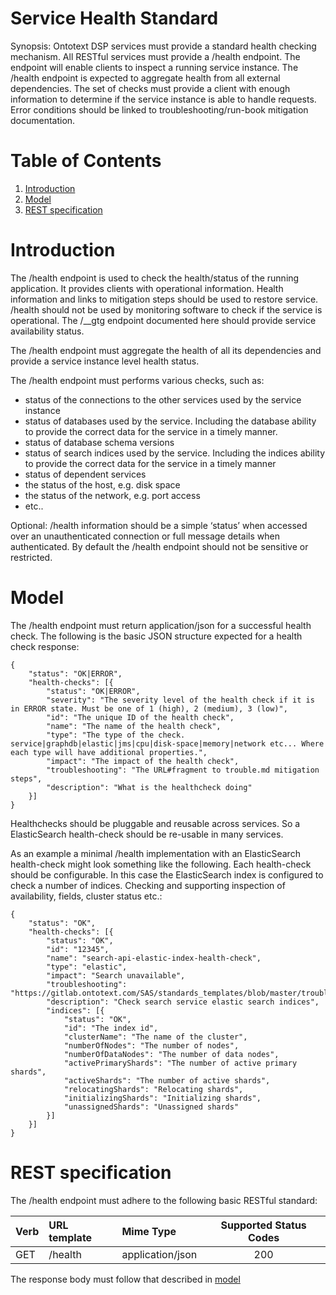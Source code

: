 # Service Health Standard

Synopsis: Ontotext DSP services must provide a standard health checking mechanism. All RESTful services must provide a /health endpoint. The endpoint will enable clients to inspect a running service instance. The /health endpoint is expected to aggregate health from all external dependencies. The set of checks must provide a client with enough information to determine if the service instance is able to handle requests. Error conditions should be linked to troubleshooting/run-book mitigation documentation. 

# Table of Contents

1. [Introduction](#introduction)
2. [Model](#model)
3. [REST specification](#rest_spec)

<a name="introduction"></a>
# Introduction

The /health endpoint is used to check the health/status of the running application. It provides clients with operational information. Health information and links to mitigation steps should be used to restore service. /health should not be used by monitoring software to check if the service is operational. The /__gtg endpoint documented here should provide service availability status.

The /health endpoint must aggregate the health of all its dependencies and provide a service instance level health status.

The /health endpoint must performs various checks, such as:

* status of the connections to the other services used by the service instance
* status of databases used by the service. Including the database ability to provide the correct data for the service in a timely manner.
* status of database schema versions
* status of search indices used by the service. Including the indices ability to provide the correct data for the service in a timely manner
* status of dependent services 
* the status of the host, e.g. disk space
* the status of the network, e.g. port access
* etc..

Optional: 
/health information should be a simple ‘status’ when accessed over an unauthenticated connection or full message details when authenticated. 
By default the /health endpoint should not be sensitive or restricted.

<a name="model"></a>
# Model
The /health endpoint must return application/json for a successful health check. The following is the basic JSON structure expected for a health check response:

```
{
	"status": "OK|ERROR",
	"health-checks": [{
		"status": "OK|ERROR",
		"severity": "The severity level of the health check if it is in ERROR state. Must be one of 1 (high), 2 (medium), 3 (low)",
		"id": "The unique ID of the health check",
		"name": "The name of the health check",
		"type": "The type of the check. service|graphdb|elastic|jms|cpu|disk-space|memory|network etc... Where each type will have additional properties.",
		"impact": "The impact of the health check",
		"troubleshooting": "The URL#fragment to trouble.md mitigation steps",
		"description": "What is the healthcheck doing"
	}]
} 
```

Healthchecks should be pluggable and reusable across services. So a ElasticSearch health-check should be re-usable in many services.

As an example a minimal /health implementation with an ElasticSearch health-check might look something like the following.
Each health-check should be configurable. In this case the ElasticSearch index is configured to check a number of indices. Checking and supporting inspection of availability, fields, cluster status etc.:

```
{
	"status": "OK",
	"health-checks": [{
		"status": "OK",
		"id": "12345",
		"name": "search-api-elastic-index-health-check",
		"type": "elastic",
		"impact": "Search unavailable",
		"troubleshooting": "https://gitlab.ontotext.com/SAS/standards_templates/blob/master/trouble.md#condition_n",
		"description": "Check search service elastic search indices",
		"indices": [{
			"status": "OK",
			"id": "The index id",
			"clusterName": "The name of the cluster",
			"numberOfNodes": "The number of nodes",
			"numberOfDataNodes": "The number of data nodes",
			"activePrimaryShards": "The number of active primary shards",
			"activeShards": "The number of active shards",
			"relocatingShards": "Relocating shards",
			"initializingShards": "Initializing shards",
			"unassignedShards": "Unassigned shards"
		}]
	}]
} 
```

<a name="rest_spec"></a>
# REST specification
The /health endpoint must adhere to the following basic RESTful standard:

| Verb              | URL template | Mime Type         | Supported Status Codes |
|:----------------- |:-------------|:------------------|:----------------------:|
| GET               | /health      |  application/json | 200                    |

The response body must follow that described in [model](#model)

